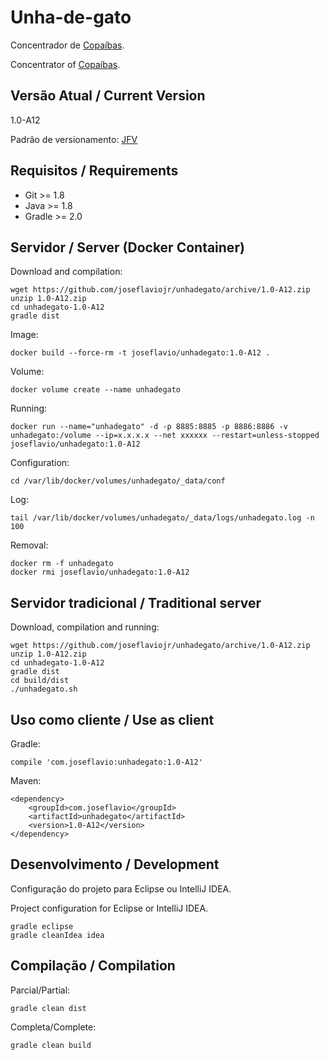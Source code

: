 # Unha-de-gato

Concentrador de [Copaíbas](http://joseflavio.com/copaiba).

Concentrator of [Copaíbas](http://joseflavio.com/copaiba).

## Versão Atual / Current Version

1.0-A12

Padrão de versionamento: [JFV](http://joseflavio.com/jfv)

## Requisitos / Requirements

* Git >= 1.8
* Java >= 1.8
* Gradle >= 2.0

## Servidor / Server (Docker Container)

Download and compilation:

    wget https://github.com/joseflaviojr/unhadegato/archive/1.0-A12.zip
    unzip 1.0-A12.zip
    cd unhadegato-1.0-A12
    gradle dist

Image:

    docker build --force-rm -t joseflavio/unhadegato:1.0-A12 .

Volume:

    docker volume create --name unhadegato

Running:

    docker run --name="unhadegato" -d -p 8885:8885 -p 8886:8886 -v unhadegato:/volume --ip=x.x.x.x --net xxxxxx --restart=unless-stopped joseflavio/unhadegato:1.0-A12

Configuration:

    cd /var/lib/docker/volumes/unhadegato/_data/conf

Log:

    tail /var/lib/docker/volumes/unhadegato/_data/logs/unhadegato.log -n 100

Removal:

    docker rm -f unhadegato
    docker rmi joseflavio/unhadegato:1.0-A12

## Servidor tradicional / Traditional server

Download, compilation and running:

    wget https://github.com/joseflaviojr/unhadegato/archive/1.0-A12.zip
    unzip 1.0-A12.zip
    cd unhadegato-1.0-A12
    gradle dist
    cd build/dist
    ./unhadegato.sh

## Uso como cliente / Use as client

Gradle:

    compile 'com.joseflavio:unhadegato:1.0-A12'

Maven:

    <dependency>
        <groupId>com.joseflavio</groupId>
        <artifactId>unhadegato</artifactId>
        <version>1.0-A12</version>
    </dependency>

## Desenvolvimento / Development

Configuração do projeto para Eclipse ou IntelliJ IDEA.

Project configuration for Eclipse or IntelliJ IDEA.

    gradle eclipse
    gradle cleanIdea idea

## Compilação / Compilation

Parcial/Partial:

    gradle clean dist

Completa/Complete:

    gradle clean build

